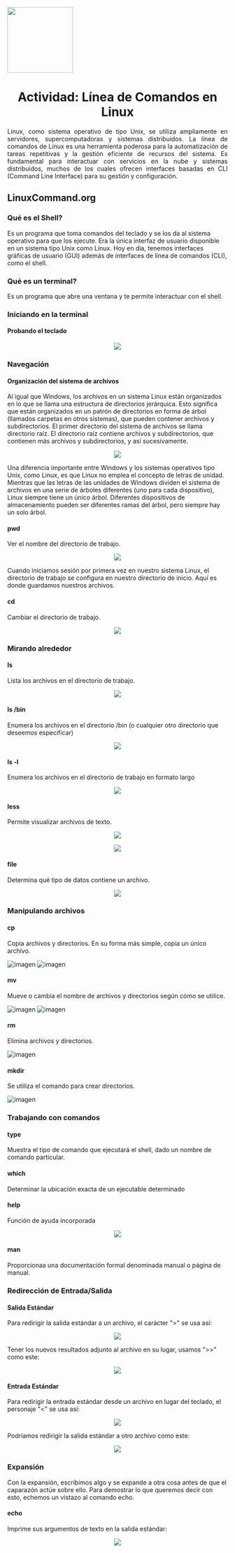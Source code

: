 <p align="left">
  <img src="https://semanadelcannabis.cayetano.edu.pe/assets/img/logo-upch.png" width="150">
  <h1 align="center">Actividad: Línea de Comandos en Linux</h1>
</p>

<p align="justify">
Linux, como sistema operativo de tipo Unix, se utiliza ampliamente en servidores, supercomputadoras y sistemas distribuidos. La línea de comandos de Linux es una herramienta poderosa para la automatización de tareas repetitivas y la gestión eficiente de recursos del sistema. Es fundamental para interactuar con servicios en la nube y sistemas distribuidos, muchos de los cuales ofrecen interfaces basadas en CLI (Command Line Interface) para su gestión y configuración.
</p>

## LinuxCommand.org
### Qué es el Shell?
Es un programa que toma comandos del teclado y se los da al sistema operativo para que los ejecute. Era la única interfaz de usuario disponible en un sistema tipo Unix como Linux. Hoy en día, tenemos interfaces gráficas de usuario (GUI) además de interfaces de línea de comandos (CLI), como el shell.

### Qué es un terminal?
Es un programa que abre una ventana y te permite interactuar con el shell.

### Iniciando en la terminal
#### Probando el teclado

<p align= "center">
  <img src="https://github.com/EdwinJaraOFC/CDRPersonal/assets/150296803/ed713ad5-c821-40e6-aab5-8458a9810080">
</p>

### Navegación
#### Organización del sistema de archivos
Al igual que Windows, los archivos en un sistema Linux están organizados en lo que se llama una estructura de directorios jerárquica. Esto significa que están organizados en un patrón de directorios en forma de árbol (llamados carpetas en otros sistemas), que pueden contener archivos y subdirectorios. El primer directorio del sistema de archivos se llama directorio raíz. El directorio raíz contiene archivos y subdirectorios, que contienen más archivos y subdirectorios, y así sucesivamente.

<p align= "center">
  <img src="https://github.com/EdwinJaraOFC/CDRPersonal/assets/150296803/b3cb7e4c-b7ad-49bb-ae82-05a15584ff09">
</p>

Una diferencia importante entre Windows y los sistemas operativos tipo Unix, como Linux, es que Linux no emplea el concepto de letras de unidad. Mientras que las letras de las unidades de Windows dividen el sistema de archivos en una serie de árboles diferentes (uno para cada dispositivo), Linux siempre tiene un único árbol. Diferentes dispositivos de almacenamiento pueden ser diferentes ramas del árbol, pero siempre hay un solo árbol.

#### pwd
Ver el nombre del directorio de trabajo.

<p align= "center">
  <img src="https://github.com/EdwinJaraOFC/CDRPersonal/assets/150296803/c6183c61-4452-4973-ab68-9502270c9bd4">
</p>

Cuando iniciamos sesión por primera vez en nuestro sistema Linux, el directorio de trabajo se configura en nuestro directorio de inicio. Aquí es donde guardamos nuestros archivos.

#### cd
Cambiar el directorio de trabajo.

<p align= "center">
  <img src="https://github.com/EdwinJaraOFC/CDRPersonal/assets/150296803/38d657d6-62c0-43e9-bc9a-bd9c3dde2c0f">
</p>

### Mirando alrededor
#### ls
Lista los archivos en el directorio de trabajo.

<p align= "center">
  <img src="https://github.com/EdwinJaraOFC/CDRPersonal/assets/150296803/d0db67be-8596-4eac-a2ff-f7e683bfab01">
</p>

#### ls /bin
Enumera los archivos en el directorio /bin (o cualquier otro directorio que deseemos especificar)
<p align= "center">
  <img src="https://github.com/EdwinJaraOFC/CDRPersonal/assets/150296803/37f4f58c-eef8-4cde-85a8-f32950097e52">
</p>

#### ls -l
Enumera los archivos en el directorio de trabajo en formato largo

<p align= "center">
  <img src="https://github.com/EdwinJaraOFC/CDRPersonal/assets/150296803/755f8247-5292-4629-9173-9d57b025c88e">
</p>

#### less
Permite visualizar archivos de texto.

<p align= "center">
  <img src="https://github.com/EdwinJaraOFC/CDRPersonal/assets/150296803/c20e7025-ced3-4c2a-9414-d24ce3d596f0">
</p>
<p align= "center">
  <img src="https://github.com/EdwinJaraOFC/CDRPersonal/assets/150296803/e95d7b44-54b2-4b2b-a4ed-4ae3cb450ab3">
</p>

#### file
Determina qué tipo de datos contiene un archivo.
<p align= "center">
  <img src="https://github.com/EdwinJaraOFC/CDRPersonal/assets/150296803/525ef421-bcf6-4317-a145-eb034cd8c219">
</p>

### Manipulando archivos
#### cp
Copia archivos y directorios. En su forma más simple, copia un único archivo.

![imagen](https://github.com/EdwinJaraOFC/CDRPersonal/assets/150296803/bf3cceb7-4520-4493-9d95-c8c24aefb059)
![imagen](https://github.com/EdwinJaraOFC/CDRPersonal/assets/150296803/ecac9ba0-6ea4-4a9c-9866-e65187ec8adc)

#### mv
Mueve o cambia el nombre de archivos y directorios según cómo se utilice.

![imagen](https://github.com/EdwinJaraOFC/CDRPersonal/assets/150296803/dcd7f385-5c90-4a95-9579-1b66533e7e76)
![imagen](https://github.com/EdwinJaraOFC/CDRPersonal/assets/150296803/010bd20c-1122-4972-8f2b-3c92e7aea3ca)

#### rm
Elimina archivos y directorios.

![imagen](https://github.com/EdwinJaraOFC/CDRPersonal/assets/150296803/ce7401aa-4715-4131-90b0-1225bfb40bd9)

#### mkdir
Se utiliza el comando para crear directorios.

![imagen](https://github.com/EdwinJaraOFC/CDRPersonal/assets/150296803/d4e98e5c-b074-4386-af03-2e7619516dc6)

### Trabajando con comandos
#### type
Muestra el tipo de comando que ejecutará el shell, dado un nombre de comando particular.

#### which
Determinar la ubicación exacta de un ejecutable determinado

#### help
Función de ayuda incorporada

<p align= "center">
  <img src="https://github.com/EdwinJaraOFC/CDRPersonal/assets/150296803/f653b49b-a1a0-4d40-98f4-22e86fdb65b4">
</p>

#### man
Proporcionaa una documentación formal denominada manual o página de manual.

### Redirección de Entrada/Salida
#### Salida Estándar
Para redirigir la salida estándar a un archivo, el carácter ">" se usa así:

<p align= "center">
  <img src="https://github.com/EdwinJaraOFC/CDRPersonal/assets/150296803/c4150af6-7495-418d-a39d-d107e00ee11b">
</p>

Tener los nuevos resultados adjunto al archivo en su lugar, usamos ">>" como este:

<p align= "center">
  <img src="https://github.com/EdwinJaraOFC/CDRPersonal/assets/150296803/3ff43007-084d-43a9-b5c5-37f4cf86f0bd">
</p>

#### Entrada Estándar
Para redirigir la entrada estándar desde un archivo en lugar del teclado, el personaje "<" se usa así:

<p align= "center">
  <img src="https://github.com/EdwinJaraOFC/CDRPersonal/assets/150296803/7d5258f2-3eb5-438e-9220-931d8dec2ebd">
</p>

Podríamos redirigir la salida estándar a otro archivo como este:

<p align= "center">
  <img src="https://github.com/EdwinJaraOFC/CDRPersonal/assets/150296803/d7e304f6-fae8-4f7e-b6b8-481739c24fb3">
</p>

### Expansión
Con la expansión, escribimos algo y se expande a otra cosa antes de que el caparazón actúe sobre ello. Para demostrar lo que queremos decir con esto, echemos un vistazo al comando echo.

#### echo
Imprime sus argumentos de texto en la salida estándar:

<p align= "center">
  <img src="https://github.com/EdwinJaraOFC/CDRPersonal/assets/150296803/c208bd3e-c570-4a15-ba18-70d529c1e4fb">
</p>
